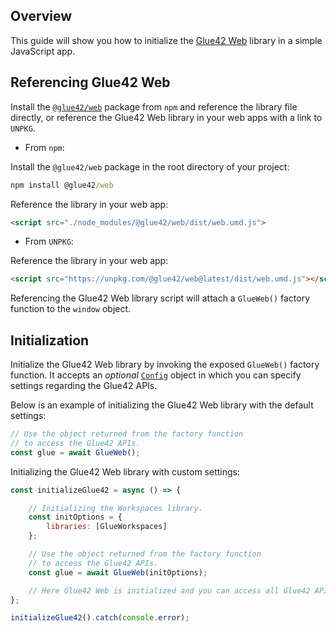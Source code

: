 ## Overview

This guide will show you how to initialize the [Glue42 Web](../../../../reference/core/latest/glue42%20web/index.html) library in a simple JavaScript app.

## Referencing Glue42 Web

Install the [`@glue42/web`](https://www.npmjs.com/package/@glue42/web) package from `npm` and reference the library file directly, or reference the Glue42 Web library in your web apps with a link to `UNPKG`.

- From `npm`:

Install the `@glue42/web` package in the root directory of your project:

```cmd
npm install @glue42/web
```

Reference the library in your web app:

```html
<script src="./node_modules/@glue42/web/dist/web.umd.js">
```

- From `UNPKG`:

Reference the library in your web app:

```html
<script src="https://unpkg.com/@glue42/web@latest/dist/web.umd.js"></script>
```

Referencing the Glue42 Web library script will attach a `GlueWeb()` factory function to the `window` object.

## Initialization

Initialize the Glue42 Web library by invoking the exposed `GlueWeb()` factory function. It accepts an *optional* [`Config`](../../../../reference/core/latest/glue42%20web/index.html#!Config) object in which you can specify settings regarding the Glue42 APIs.

Below is an example of initializing the Glue42 Web library with the default settings:

```javascript
// Use the object returned from the factory function
// to access the Glue42 APIs.
const glue = await GlueWeb();
```

Initializing the Glue42 Web library with custom settings:

```javascript
const initializeGlue42 = async () => {

    // Initializing the Workspaces library.
    const initOptions = {
        libraries: [GlueWorkspaces]
    };

    // Use the object returned from the factory function
    // to access the Glue42 APIs.
    const glue = await GlueWeb(initOptions);

    // Here Glue42 Web is initialized and you can access all Glue42 APIs.
};

initializeGlue42().catch(console.error);
```